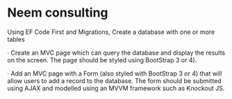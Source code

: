 # Neem consulting 

Using EF Code First and Migrations, Create a database with one or more tables

·  Create an MVC page which can query the database and display the results on the screen. The page should be styled using BootStrap 3 or 4).

·  Add an MVC page with a Form (also styled with BootStrap 3 or 4) that will allow users to add a record to the database. The form should be submitted using AJAX and modelled using an MVVM framework such as Knockout JS.
